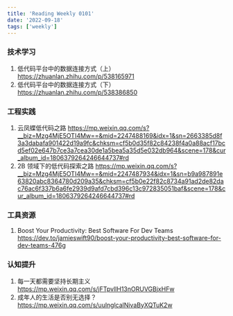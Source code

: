 ```yaml
---
title: 'Reading Weekly 0101'
date: '2022-09-18'
tags: ['weekly']
---
```


### 技术学习

1. 低代码平台中的数据连接方式（上）https://zhuanlan.zhihu.com/p/538165971
2. 低代码平台中的数据连接方式（下） https://zhuanlan.zhihu.com/p/538386850

### 工程实践

1. 云凤蝶低代码之路 https://mp.weixin.qq.com/s?__biz=Mzg4MjE5OTI4Mw==&mid=2247488169&idx=1&sn=2663385d8f3a3dabafa901422d19a9fc&chksm=cf5b0d35f82c84238f4a0a88acf17bcd5ef02e647b7ce3a7cea30de1a5bea5a35d5e032db964&scene=178&cur_album_id=1806379264246644737#rd
2. 2B 领域下的低代码探索之路 https://mp.weixin.qq.com/s?__biz=Mzg4MjE5OTI4Mw==&mid=2247487934&idx=1&sn=b9a987891e63820abc8364780d209a35&chksm=cf5b0e22f82c8734a91ad2de82dac76ac6f337b6a6fe2939d9afd7cbd396c13c972835051baf&scene=178&cur_album_id=1806379264246644737#rd

### 工具资源

1. Boost Your Productivity: Best Software For Dev Teams https://dev.to/jamieswift90/boost-your-productivity-best-software-for-dev-teams-476g

### 认知提升

1. 每一天都需要坚持长期主义 https://mp.weixin.qq.com/s/jFTpvllH13nORUVGBjxHFw
2. 成年人的生活是否别无选择？ https://mp.weixin.qq.com/s/uulnglcalNivaByXQTuK2w
